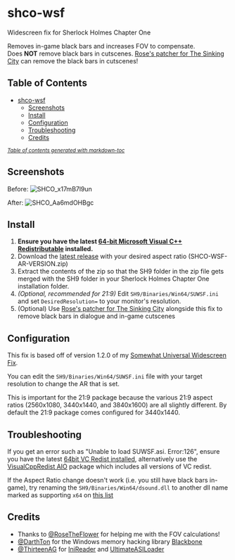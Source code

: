 # shco-wsf

 Widescreen fix for Sherlock Holmes Chapter One  

Removes in-game black bars and increases FOV to compensate.  
Does **NOT** remove black bars in cutscenes. [Rose's patcher for The Sinking City](https://community.pcgamingwiki.com/files/file/1329-the-sinking-city-ultrawide-and-multimonitor-mod/) can remove the black bars in cutscenes!

## Table of Contents

- [shco-wsf](#shco-wsf)
  * [Screenshots](#screenshots)
  * [Install](#install)
  * [Configuration](#configuration)
  * [Troubleshooting](#troubleshooting)
  * [Credits](#credits)

<small><i><a href='http://ecotrust-canada.github.io/markdown-toc/'>Table of contents generated with markdown-toc</a></i></small>

## Screenshots

Before:
![SHCO_x17mB7l9un](https://user-images.githubusercontent.com/844685/142747093-f8f7ab0c-aa54-431c-83fe-2cb4c759266f.jpg)


After:
![SHCO_Aa6mdOHBgc](https://user-images.githubusercontent.com/844685/142747094-bb0041f0-fba2-4212-90d3-24246903cd5d.jpg)


## Install

1. **Ensure you have the latest [64-bit Microsoft Visual C++ Redistributable](https://aka.ms/vs/17/release/vc_redist.x64.exe) installed.**
2. Download the [latest release](https://github.com/PhantomGamers/shco-wsf/releases/latest) with your desired aspect ratio (SHCO-WSF-AR-VERSION.zip)
3. Extract the contents of the zip so that the SH9 folder in the zip file gets merged with the SH9 folder in your Sherlock Holmes Chapter One installation folder.
4. *(Optional, recommended for 21:9)* Edit `SH9/Binaries/Win64/SUWSF.ini` and set `DesiredResolution=` to your monitor's resolution.
5. (Optional) Use [Rose's patcher for The Sinking City](https://community.pcgamingwiki.com/files/file/1329-the-sinking-city-ultrawide-and-multimonitor-mod/) alongside this fix to remove black bars in dialogue and in-game cutscenes

## Configuration

This fix is based off of version 1.2.0 of my [Somewhat Universal Widescreen Fix](https://github.com/phantomgamers/suwsf).

You can edit the `SH9/Binaries/Win64/SUWSF.ini` file with your target resolution to change the AR that is set.

This is important for the 21:9 package because the various 21:9 aspect ratios (2560x1080, 3440x1440, and 3840x1600) are all slightly different. By default the 21:9 package comes configured for 3440x1440.

## Troubleshooting

If you get an error such as "Unable to load SUWSF.asi. Error:126", ensure you have the latest [64bit VC Redist installed](https://aka.ms/vs/17/release/vc_redist.x64.exe), alternatively use the [VisualCppRedist AIO](https://github.com/abbodi1406/vcredist) package which includes all versions of VC redist.

If the Aspect Ratio change doesn't work (i.e. you still have black bars in-game), try renaming the `SH9/Binaries/Win64/dsound.dll` to another dll name marked as supporting `x64` on [this list](https://github.com/ThirteenAG/Ultimate-ASI-Loader#description)

## Credits

- Thanks to [@RoseTheFlower](https://github.com/RoseTheFlower/) for helping me with the FOV calculations!
- [@DarthTon](https://github.com/DarthTon) for the Windows memory hacking library [Blackbone](https://github.com/DarthTon/Blackbone)
- [@ThirteenAG](https://github.com/ThirteenAG) for [IniReader](https://github.com/ThirteenAG/IniReader) and [UltimateASILoader](https://github.com/ThirteenAG/Ultimate-ASI-Loader)
